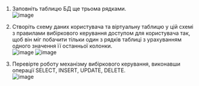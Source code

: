 1. Заповніть таблицю БД ще трьома рядками.</br>
 ![image](https://user-images.githubusercontent.com/73271963/206333855-5da207c2-e621-43ea-b7b4-9173c1048a03.png)

2. Створіть схему даних користувача та віртуальну таблицю у цій схемі з правилами
вибіркового керування доступом для користувача так, щоб він міг побачити тільки один з
рядків таблиці з урахуванням одного значення її останньої колонки.</br>
 ![image](https://user-images.githubusercontent.com/73271963/206333859-34b91e97-7ea0-4830-9754-ce2061782a74.png)
![image](https://user-images.githubusercontent.com/73271963/206333868-fb52e914-de38-47ad-813a-5286505e21a7.png)

 
3. Перевірте роботу механізму вибіркового керування, виконавши операції SELECT,
INSERT, UPDATE, DELETE.</br>
![image](https://user-images.githubusercontent.com/73271963/206333876-d833d0db-9658-43b4-8b55-44099e1d8607.png)
